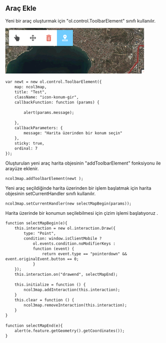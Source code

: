 ## Araç Ekle

Yeni bir araç oluşturmak için "ol.control.ToolbarElement" sınıfı kullanılır.


![Araçlar Örnek](https://raw.githubusercontent.com/netcad-gis/sdk-harita-istemcisi/master/img/aracEkle.png)


    var newt = new ol.control.ToolbarElement({
        map: ncol3map,
        title: "Test",
        className: "icon-konum-gir",
        callbackFunction: function (params) {
            
            alert(params.message);
            
        },
        callbackParameters: {
            message: "Harita üzerinden bir konum seçin"
        },
        sticky: true,
        ordinal: 7
    });

Oluşturulan yeni araç harita objesinin "addToolbarElement" fonksiyonu ile arayüze eklenir.

    ncol3map.addToolbarElement(newt );


Yeni araç seçildiğinde harita üzerinden bir işlem başlatmak için harita objesinin setCurrentHandler sınıfı kullanılır.


    ncol3map.setCurrentHandler(new selectMapBegin(params));


Harita üzerinde bir konumun seçilebilmesi için çizim işlemi başlatıyoruz .

    function selectMapBegin(e){
        this.interaction = new ol.interaction.Draw({
            type: "Point",
            condition: window.isClientMobile ?
                ol.events.condition.noModifierKeys :
                function (event) {
                    return event.type == "pointerdown" && event.originalEvent.button == 0;
                }
        });
        this.interaction.on("drawend", selectMapEnd);
        
        this.initialize = function () {
            ncol3map.addInteraction(this.interaction);
        }
        this.clear = function () {
            ncol3map.removeInteraction(this.interaction);
        }
    }
    
    function selectMapEnd(e){
        alert(e.feature.getGeometry().getCoordinates());
    }